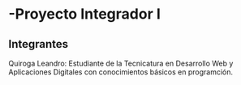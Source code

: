 # -Proyecto Integrador I
## Integrantes

Quiroga Leandro: Estudiante de la Tecnicatura en Desarrollo Web y Aplicaciones Digitales con conocimientos básicos en programción.